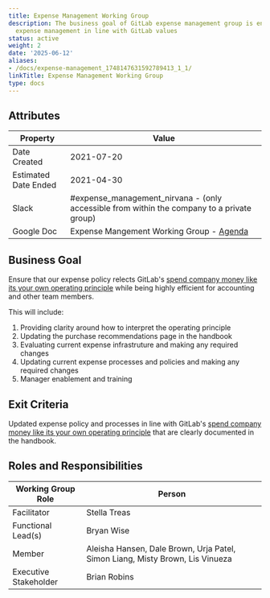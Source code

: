 ```yaml
---
title: Expense Management Working Group
description: The business goal of GitLab expense management group is ensure efficient
  expense management in line with GitLab values
status: active
weight: 2
date: '2025-06-12'
aliases:
- /docs/expense-management_1748147631592789413_1_1/
linkTitle: Expense Management Working Group
type: docs
---
```


## Attributes

| Property     | Value |
|--------------|-------|
| Date Created | 2021-07-20 |
| Estimated Date Ended   | 2021-04-30 |
| Slack        | #expense_management_nirvana - (only accessible from within the company to a private group) |
| Google Doc   | Expense Mangement Working Group - [Agenda](https://docs.google.com/document/d/1m6dDHraDrKWkiR90n4e60AgOSiMEUSjmHrmFZcmth6M/edit#)  |

## Business Goal

Ensure that our expense policy relects GitLab's [spend company money like its your own operating principle](/handbook/values/#spend-company-money-like-its-your-own) while being highly efficient for accounting and other team members.

This will include:

1. Providing clarity around how to interpret the operating principle
1. Updating the purchase recommendations page in the handbook
1. Evaluating current expense infrastruture and making any required changes
1. Updating current expense processes and policies and making any required changes
1. Manager enablement and training

## Exit Criteria

Updated expense policy and processes in line with GitLab's [spend company money like its your own operating principle](/handbook/values/#spend-company-money-like-its-your-own) that are clearly documented in the handbook.

## Roles and Responsibilities

| Working Group Role    | Person                |
|-----------------------|-----------------------|
| Facilitator           | Stella Treas        |
| Functional Lead(s)    | Bryan Wise |
| Member                | Aleisha Hansen, Dale Brown, Urja Patel, Simon Liang, Misty Brown, Lis Vinueza |
| Executive Stakeholder | Brian Robins |
